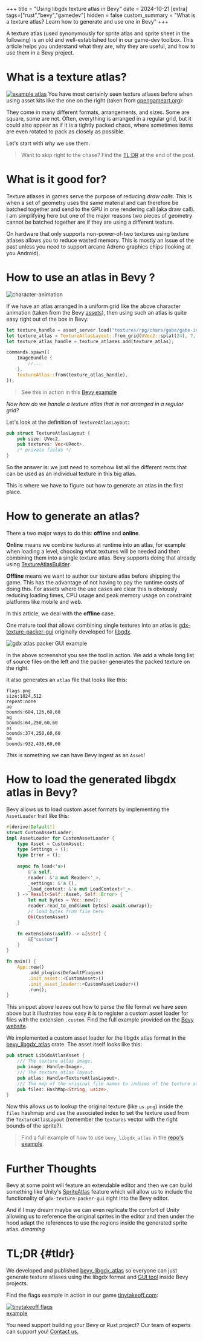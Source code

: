 +++
title = "Using libgdx texture atlas in Bevy"
date = 2024-10-21
[extra]
tags=["rust","bevy","gamedev"] 
hidden = false
custom_summary = "What is a texture atlas? Learn how to generate and use one in Bevy"
+++

A texture atlas (used synonymously for sprite atlas and sprite sheet in the following) is an old and well-established tool in our game-dev toolbox. This article helps you understand what they are, why they are useful, and how to use them in a Bevy project.

# What is a texture atlas?

<a href="https://opengameart.org/content/dungeon-crawl-32x32-tiles" target="_blank"><img src="example-atlas.png" alt="example atlas" style="max-width: 40%" class="inline-img" /></a>
You have most certainly seen texture atlases before when using asset kits like the one on the right (taken from [opengameart.org](https://opengameart.org/content/dungeon-crawl-32x32-tiles)):

They come in many different formats, arrangements, and sizes. Some are square, some are not. Often, everything is arranged in a regular grid, but it could also appear as if it is a tightly packed chaos, where sometimes items are even rotated to pack as closely as possible.

Let's start with *why* we use them.

> Want to skip right to the chase? Find the [TL;DR](#tldr) at the end of the post.

# What is it good for?

Texture atlases in games serve the purpose of reducing *draw calls*. This is when a set of geometry uses the same material and can therefore be batched together and send to the GPU in one rendering call (aka draw call). I am simplifying here but one of the major reasons two pieces of geometry cannot be batched together are if they are using a different texture.

On hardware that only supports non-power-of-two textures using texture atlases allows you to reduce wasted memory. This is mostly an issue of the past unless you need to support arcane Adreno graphics chips (looking at you Android).

# How to use an atlas in Bevy ?

![character-animation](./gabe-idle-run.png)

If we have an atlas arranged in a uniform grid like the above character animation (taken from the Bevy [assets](https://github.com/bevyengine/bevy/blob/5c759a1be800209f537bea31d32b8ba7e966b0c1/assets/textures/rpg/chars/gabe/gabe-idle-run.png)),
then using such an atlas is quite easy right out of the box in Bevy:

```rs
let texture_handle = asset_server.load("textures/rpg/chars/gabe/gabe-idle-run.png");
let texture_atlas = TextureAtlasLayout::from_grid(UVec2::splat(24), 7, 1, None, None);
let texture_atlas_handle = texture_atlases.add(texture_atlas);

commands.spawn((
    ImageBundle {
        //...
    },
    TextureAtlas::from(texture_atlas_handle),
));
```
> See this in action in this [Bevy example](https://bevyengine.org/examples/ui-user-interface/ui-texture-atlas/)

*Now how do we handle a texture atlas that is not arranged in a regular grid?*

Let's look at the definition of `TextureAtlasLayout`:

```rs
pub struct TextureAtlasLayout {
    pub size: UVec2,
    pub textures: Vec<URect>,
    /* private fields */
}
```

So the answer is: we just need to somehow list all the different rects that can be used as an individual texture in this big atlas.

This is where we have to figure out how to generate an atlas in the first place.

# How to generate an atlas?

There a two major ways to do this: **offline** and **online**.

**Online** means we combine textures at runtime into an atlas, for example when loading a level, choosing what textures will be needed and then combining them into a single texture atlas. Bevy supports doing that already using [TextureAtlasBuilder](https://docs.rs/bevy/latest/bevy/prelude/struct.TextureAtlasBuilder.html).

**Offline** means we want to author our texture atlas before shipping the game. This has the advantage of not having to pay the runtime costs of doing this. For assets where the use cases are clear this is obviously reducing loading times, CPU usage and peak memory usage on constraint platforms like mobile and web.

In this article, we deal with the **offline** case.

One mature tool that allows combining single textures into an atlas is [gdx-texture-packer-gui](https://github.com/crashinvaders/gdx-texture-packer-gui) originally developed for [libgdx](https://libgdx.com).

<img src="flags.png" alt="gdx atlas packer GUI example" class="centered" style="max-width: 70%"/>

In the above screenshot you see the tool in action. We add a whole long list of source files on the left and the packer generates the packed texture on the right.

It also generates an `atlas` file that looks like this:

```atlas
flags.png
size:1024,512
repeat:none
ae
bounds:684,126,60,60
ag
bounds:64,250,60,60
ai
bounds:374,250,60,60
am
bounds:932,436,60,60
```

*This* is something we can have Bevy ingest as an `Asset`!

# How to load the generated libgdx atlas in Bevy?

Bevy allows us to load custom asset formats by implementing the `AssetLoader` trait like this:

```rust
#[derive(Default)]
struct CustomAssetLoader;
impl AssetLoader for CustomAssetLoader {
    type Asset = CustomAsset;
    type Settings = ();
    type Error = ();
    
    async fn load<'a>(
        &'a self,
        reader: &'a mut Reader<'_>,
        _settings: &'a (),
        _load_context: &'a mut LoadContext<'_>,
    ) -> Result<Self::Asset, Self::Error> {
        let mut bytes = Vec::new();
        reader.read_to_end(&mut bytes).await.unwrap();
        // load bytes from file here
        Ok(CustomAsset)
    }

    fn extensions(&self) -> &[&str] {
        &["custom"]
    }
}

fn main() {
    App::new()
        .add_plugins(DefaultPlugins)
        .init_asset::<CustomAsset>()
        .init_asset_loader::<CustomAssetLoader>()
        .run();
}
```

This snippet above leaves out how to parse the file format we have seen above but it illustrates how easy it is to register a custom asset loader for files with the extension `.custom`. Find the full example provided on the [Bevy website](https://bevyengine.org/examples/assets/custom-asset/).

We implemented a custom asset loader for the libgdx atlas format in the [bevy_libgdx_atlas](https://github.com/rustunit/bevy_libgdx_atlas) crate. The asset itself looks like this:

```rust
pub struct LibGdxAtlasAsset {
    /// The texture atlas image.
    pub image: Handle<Image>,
    /// The texture atlas layout.
    pub atlas: Handle<TextureAtlasLayout>,
    /// The map of the original file names to indices of the texture atlas.
    pub files: HashMap<String, usize>,
}
```

Now this allows us to lookup the original texture (like `us.png`) inside the `files` hashmap and use the associated index to set the texture used from the `TextureAtlasLayout` (remember the `textures` vector with the right bounds of the sprite?).

> Find a full example of how to use `bevy_libgdx_atlas` in the [repo's example](https://github.com/rustunit/bevy_libgdx_atlas/blob/main/examples/animation.rs).

# Further Thoughts

Bevy at some point will feature an extendable editor and then we can build something like Unity's [SpriteAtlas](https://docs.unity3d.com/Manual/sprite/atlas/workflow/optimize-sprite-atlas-usage-size-improved-performance.html) feature which will allow us to include the functionality of `gdx-texture-packer-gui` right into the Bevy editor. 

And if I may dream maybe we can even replicate the comfort of Unity allowing us to reference the original sprites in the editor and then under the hood adapt the references to use the regions inside the generated sprite atlas. *dreaming*

# TL;DR {#tldr}

We developed and published [bevy_libgdx_atlas](https://github.com/rustunit/bevy_libgdx_atlas) 
so everyone can just generate texture atlases using the libgdx format 
and [GUI tool](https://github.com/crashinvaders/gdx-texture-packer-gui) inside Bevy projects.

Find the flags example in action in our game [tinytakeoff.com](https://tinytakeoff.com):

<a href="https://tinytakeoff.com" target="_blank"><img src="tiny.png" alt="tinytakeoff flags example" style="max-width: 30%" class="centered bordered" /></a>

You need support building your Bevy or Rust project? Our team of experts can support you! [Contact us.](@/contact.md)